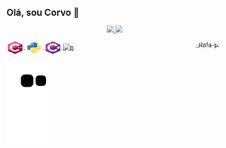 ## Olá, sou Corvo 👋
<div align="center">
  <a href="https://github.com/corvo-exe">
  <img height="180em" src="https://github-readme-stats.vercel.app/api?username=corvo-exe&show_icons=true&theme=tokyonight&include_all_commits=true&count_private=true"/>
  <img height="180em" src="https://github-readme-stats.vercel.app/api/top-langs/?username=corvo-exe&layout=compact&langs_count=7&theme=tokyonight"/>
</div>
  
<div style="display: inline_block"><br>
  <img align="center" alt="Cpp" height="30" width="40" src="https://raw.githubusercontent.com/devicons/devicon/master/icons/cplusplus/cplusplus-original.svg">
  <img align="center" alt="Python" height="30" width="40" src="https://raw.githubusercontent.com/devicons/devicon/master/icons/python/python-original.svg">
  <img align="center" alt="Csharp" height="30" width="40" src="https://raw.githubusercontent.com/devicons/devicon/master/icons/csharp/csharp-original.svg">
  <img align="center" alt="p" height="30" width="40" src="https://www.php.net/images/logos/new-php-logo.svg">  
  <img align="right" alt="Rafa-pic" height="150" style="border-radius:50px;" src="https://artfiles.alphacoders.com/960/96073.jpg">
</div>
  
 
  ![Snake animation](https://github.com/rafaballerini/rafaballerini/blob/output/github-contribution-grid-snake.svg)
 
</div>
